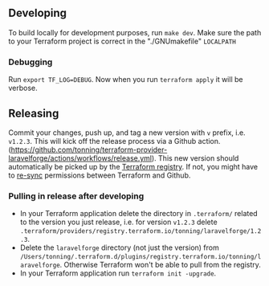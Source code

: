 ## Developing
To build locally for development purposes, run `make dev`. Make sure the path to your Terraform project is correct in the "./GNUmakefile" `LOCALPATH`

### Debugging
Run `export TF_LOG=DEBUG`. Now when you run `terraform apply` it will be verbose.

## Releasing
Commit your changes, push up, and tag a new version with `v` prefix, i.e. `v1.2.3`. This will kick off the release process via a Github action. (https://github.com/tonning/terraform-provider-laravelforge/actions/workflows/release.yml).
This new version should automatically be picked up by the [Terraform registry](https://registry.terraform.io/providers/tonning/laravelforge/latest).
If not, you might have to [re-sync](https://registry.terraform.io/providers/tonning/laravelforge/1.0.2/settings/resync) permissions between Terraform and Github.

### Pulling in release after developing
* In your Terraform application delete the directory in `.terraform/` related to the version you just release, i.e. for version `v1.2.3` delete `.terraform/providers/registry.terraform.io/tonning/laravelforge/1.2.3`.
* Delete the `laravelforge` directory (not just the version) from `/Users/tonning/.terraform.d/plugins/registry.terraform.io/tonning/laravelforge`. Otherwise Terraform won't be able to pull from the registry.
* In your Terraform application run `terraform init -upgrade`.